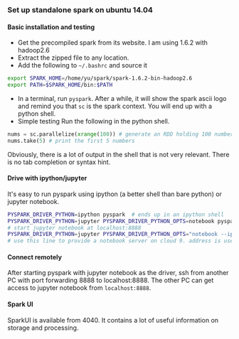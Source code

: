 ### Set up standalone spark on ubuntu 14.04

#### Basic installation and testing
* Get the precompiled spark from its website. I am using 1.6.2 with hadoop2.6
* Extract the zipped file to any location.
* Add the following to `~/.bashrc` and source it
```bash
export SPARK_HOME=/home/yu/spark/spark-1.6.2-bin-hadoop2.6
export PATH=$SPARK_HOME/bin:$PATH
```
* In a terminal, run `pyspark`. After a while, it will show the spark ascii logo and remind you that `sc` is the spark context.
You will end up with a python shell.
* Simple testing
Run the following in the python shell.
```python
nums = sc.parallelize(xrange(100)) # generate an RDD holding 100 numbers
nums.take(5) # print the first 5 numbers
```
Obviously, there is a lot of output in the shell that is not very relevant. There is no tab completion or syntax hint.
#### Drive with ipython/jupyter
It's easy to run pyspark using ipython (a better shell than bare python) or jupyter notebook.
```bash
PYSPARK_DRIVER_PYTHON=ipython pyspark  # ends up in an ipython shell
PYSPARK_DRIVER_PYTHON=jupyter PYSPARK_DRIVER_PYTHON_OPTS=notebook pyspark 
# start jupyter notebook at localhost:8888 
PYSPARK_DRIVER_PYTHON=jupyter PYSPARK_DRIVER_PYTHON_OPTS="notebook --ip=0.0.0.0 --port=8080 --no-browser" pyspark 
# use this line to provide a notebook server on cloud 9. address is username-repo.c9users.io:8080
```
#### Connect remotely
After starting pyspark with jupyter notebook as the driver, ssh from another PC with port forwarding 8888 to localhost:8888. The other PC can get access to jupyter notebook from `localhost:8888`.

#### Spark UI
SparkUI is available from 4040. It contains a lot of useful information on storage and processing.
